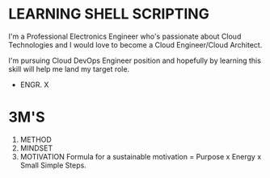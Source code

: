 # LEARNING SHELL SCRIPTING

I'm a Professional Electronics Engineer who's passionate about Cloud Technologies and I would love to become a Cloud Engineer/Cloud Architect.

I'm pursuing Cloud DevOps Engineer position and hopefully by learning this skill will help me land my target role.

- ENGR. X

# 3M'S

1. METHOD
2. MINDSET
3. MOTIVATION
   Formula for a sustainable motivation = Purpose x Energy x Small Simple Steps.

